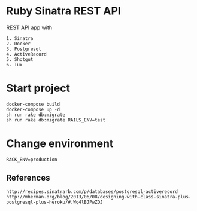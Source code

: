 # Ruby Sinatra REST API

REST API app with

    1. Sinatra
    2. Docker
    3. Postgresql
    4. ActiveRecord
    5. Shotgut
    6. Tux


# Start project

    docker-compose build
    docker-compose up -d
    sh run rake db:migrate
    sh run rake db:migrate RAILS_ENV=test
    
# Change environment

    RACK_ENV=production

## References

    http://recipes.sinatrarb.com/p/databases/postgresql-activerecord
    http://mherman.org/blog/2013/06/08/designing-with-class-sinatra-plus-postgresql-plus-heroku/#.Wq4lBJPwZQJ
